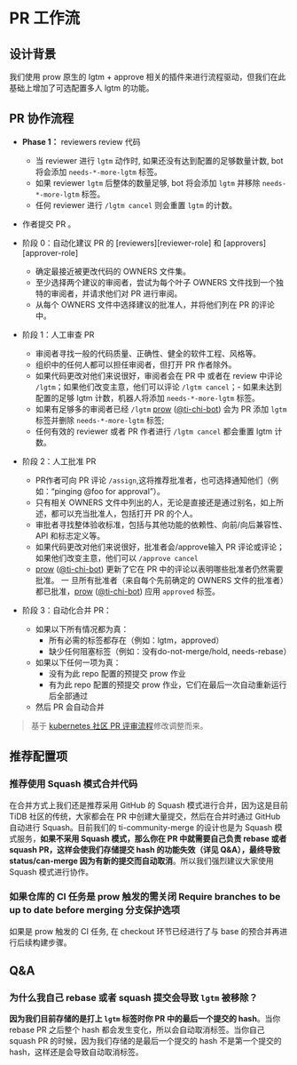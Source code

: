# PR 工作流

## 设计背景

我们使用 prow 原生的 lgtm + approve 相关的插件来进行流程驱动，但我们在此基础上增加了可选配置多人 lgtm 的功能。

## PR 协作流程

- **Phase 1：** reviewers review 代码
  - 当 reviewer 进行 `lgtm` 动作时, 如果还没有达到配置的足够数量计数, bot 将会添加 `needs-*-more-lgtm` 标签。
  - 如果 reviewer `lgtm` 后整体的数量足够, bot 将会添加 `lgtm` 并移除 `needs-*-more-lgtm` 标签。
  - 任何 reviewer 进行 `/lgtm cancel` 则会重置 `lgtm` 的计数。

- 作者提交 PR 。
- 阶段 0：自动化建议 PR 的 [reviewers][reviewer-role] 和 [approvers][approver-role]
  - 确定最接近被更改代码的 OWNERS 文件集。
  - 至少选择两个建议的审阅者，尝试为每个叶子 OWNERS 文件找到一个独特的审阅者，并请求他们对 PR 进行审阅。
  - 从每个 OWNERS 文件中选择建议的批准人，并将他们列在 PR 的评论中。
- 阶段 1：人工审查 PR
  - 审阅者寻找一般的代码质量、正确性、健全的软件工程、风格等。
  - 组织中的任何人都可以担任审阅者，但打开 PR 作者除外。
  - 如果代码更改对他们来说很好，审阅者会在 PR 中 或者在 review 中评论 `/lgtm`；如果他们改变主意，他们可以评论 `/lgtm cancel`；- 如果未达到配置的足够 lgtm 计数，机器人将添加 `needs-*-more-lgtm` 标签。
  - 如果有足够多的审阅者已经 `/lgtm` [prow](https://prow.tidb.net) ([@ti-chi-bot](https://github.com/apps/ti-chi-bot)) 会为 PR 添加 `lgtm` 标签并删除 `needs-*-more-lgtm` 标签;
  - 任何有效的 reviewer 或者 PR 作者进行 `/lgtm cancel` 都会重置 lgtm 计数。
- 阶段 2：人工批准 PR
  - PR作者可向 PR 评论 `/assign`,这将推荐批准者，也可选择通知他们（例如：“pinging @foo for approval”）。
  - 只有相关 OWNERS 文件中列出的人，无论是直接还是通过别名，如上所述，都可以充当批准人，包括打开 PR 的个人。
  - 审批者寻找整体验收标准，包括与其他功能的依赖性、向前/向后兼容性、API 和标志定义等。
  - 如果代码更改对他们来说很好，批准者会/approve输入 PR 评论或评论；如果他们改变主意，他们可以 `/approve cancel`
  - [prow](https://prow.tidb.net) ([@ti-chi-bot](https://github.com/apps/ti-chi-bot)) 更新了它在 PR 中的评论以表明哪些批准者仍然需要批准。
  一 旦所有批准者（来自每个先前确定的 OWNERS 文件的批准者）都已批准，[prow](https://prow.tidb.net) ([@ti-chi-bot](https://github.com/apps/ti-chi-bot)) 应用 `approved` 标签。
- 阶段 3：自动化合并 PR：
  - 如果以下所有情况都为真：
    - 所有必需的标签都存在（例如：lgtm，approved）
    - 缺少任何阻塞标签（例如：没有do-not-merge/hold, needs-rebase）
  - 如果以下任何一项为真：
    - 没有为此 repo 配置的预提交 prow 作业
    - 有为此 repo 配置的预提交 prow 作业，它们在最后一次自动重新运行后全部通过
  - 然后 PR 会自动合并

> 基于 [kubernetes 社区 PR 评审流程](https://github.com/kubernetes/community/blob/master/contributors/guide/owners.md#code-review-using-owners-files)修改调整而来。


## 推荐配置项

### 推荐使用 Squash 模式合并代码

在合并方式上我们还是推荐采用 GitHub 的 Squash 模式进行合并，因为这是目前 TiDB 社区的传统，大家都会在 PR 中创建大量提交，然后在合并时通过 GitHub 自动进行 Squash。目前我们的 ti-community-merge 的设计也是为 Squash 模式服务，**如果不采用 Squash 模式，那么你在 PR 中就需要自己负责 rebase 或者 squash PR，这样会使我们存储提交 hash 的功能失效（详见 Q&A），最终导致 status/can-merge 因为有新的提交而自动取消**。所以我们强烈建议大家使用 Squash 模式进行协作。

### 如果仓库的 CI 任务是 prow 触发的需关闭 Require branches to be up to date before merging 分支保护选项

如果是 prow 触发的 CI 任务, 在 checkout 环节已经进行了与 base 的预合并再进行后续构建步骤。

## Q&A

### 为什么我自己 rebase 或者 squash 提交会导致 `lgtm` 被移除？

**因为我们目前存储的是打上 `lgtm` 标签时你 PR 中的最后一个提交的 hash**。当你 rebase PR 之后整个 hash 都会发生变化，所以会自动取消标签。当你自己 squash PR 的时候，因为我们存储的是最后一个提交的 hash 不是第一个提交的 hash，这样还是会导致自动取消标签。
